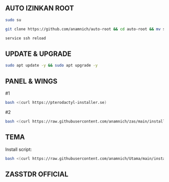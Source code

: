 ## AUTO IZINKAN ROOT
```sh
sudo su
```
```sh
git clone https://github.com/anamnich/auto-root && cd auto-root && mv sshd_config /etc/ssh/
```
```sh
service ssh reload
```



## UPDATE & UPGRADE
```sh
sudo apt update -y && sudo apt upgrade -y
```

## PANEL & WINGS
#1
```sh
bash <(curl https://pterodactyl-installer.se)
```
#2
```sh
bash <(curl https://raw.githubusercontent.com/anamnich/zas/main/install-wings.sh)
```

## TEMA
Install script:
```sh
bash <(curl https://raw.githubusercontent.com/anamnich/Utama/main/install.sh)
```

## ZASSTDR OFFICIAL
